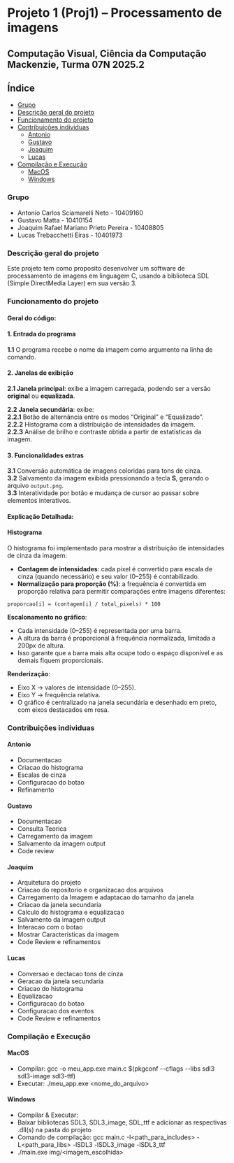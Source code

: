 # Projeto 1 (Proj1) – Processamento de imagens

## Computação Visual, Ciência da Computação Mackenzie, Turma 07N 2025.2

## Índice

* [Grupo](#grupo)
* [Descrição geral do projeto](#descrição-geral-do-projeto)
* [Funcionamento do projeto](#funcionamento-do-projeto)
* [Contribuições individuas](#contribuições-individuas)
  * [Antonio](#antonio)
  * [Gustavo](#gustavo)
  * [Joaquim](#joaquim)
  * [Lucas](#lucas)
* [Compilação e Execução](#compilação-e-execução)
  * [MacOS](#macos)
  * [Windows](#windows)

### Grupo

* Antonio Carlos Sciamarelli Neto - 10409160
* Gustavo Matta - 10410154
* Joaquim Rafael Mariano Prieto Pereira - 10408805
* Lucas Trebacchetti Eiras - 10401973

### Descrição geral do projeto

Este projeto tem como proposito desenvolver um software de processamento de imagens em linguagem C, usando a biblioteca
SDL (Simple DirectMedia Layer) em sua versão 3.

### Funcionamento do projeto

#### Geral do código:
#### 1. Entrada do programa  
**1.1** O programa recebe o nome da imagem como argumento na linha de comando.  

#### 2. Janelas de exibição  
**2.1 Janela principal**: exibe a imagem carregada, podendo ser a versão **original** ou **equalizada**.  

**2.2 Janela secundária**: exibe:  
**2.2.1** Botão de alternância entre os modos “Original” e “Equalizado”.  
**2.2.2** Histograma com a distribuição de intensidades da imagem.  
**2.2.3** Análise de brilho e contraste obtida a partir de estatísticas da imagem.  

#### 3. Funcionalidades extras  
**3.1** Conversão automática de imagens coloridas para tons de cinza.  
**3.2** Salvamento da imagem exibida pressionando a tecla **S**, gerando o arquivo `output.png`.  
**3.3** Interatividade por botão e mudança de cursor ao passar sobre elementos interativos.  

#### Explicação Detalhada:
#### Histograma

O histograma foi implementado para mostrar a distribuição de intensidades de cinza da imagem:

- **Contagem de intensidades**: cada pixel é convertido para escala de cinza (quando necessário) e seu valor (0–255) é contabilizado.  
- **Normalização para proporção (%)**: a frequência é convertida em proporção relativa para permitir comparações entre imagens diferentes:  

`proporcao[i] = (contagem[i] / total_pixels) * 100`

**Escalonamento no gráfico**:  
- Cada intensidade (0–255) é representada por uma barra.  
- A altura da barra é proporcional à frequência normalizada, limitada a 200px de altura.  
- Isso garante que a barra mais alta ocupe todo o espaço disponível e as demais fiquem proporcionais.  

**Renderização**:  
- Eixo X → valores de intensidade (0–255).  
- Eixo Y → frequência relativa.  
- O gráfico é centralizado na janela secundária e desenhado em preto, com eixos destacados em rosa.  


### Contribuições individuas

#### Antonio

* Documentacao
* Criacao do histograma
* Escalas de cinza
* Configuracao do botao
* Refinamento

#### Gustavo

* Documentacao
* Consulta Teorica
* Carregamento da imagem
* Salvamento da imagem output
* Code review

#### Joaquim

* Arquitetura do projeto
* Criacao do repositorio e organizacao dos arquivos
* Carregamento da Imagem e adaptacao do tamanho da janela
* Criacao da janela secundaria
* Calculo do histograma e equalizacao
* Salvamento da imagem output
* Interacao com o botao
* Mostrar Caracteristicas da imagem
* Code Review e refinamentos

#### Lucas

* Conversao e dectacao tons de cinza
* Geracao da janela secundaria
* Criacao do histograma
* Equalizacao
* Configuracao do botao
* Configuracao dos eventos
* Code Review e refinamentos

### Compilação e Execução

#### MacOS

* Compilar: gcc -o meu_app.exe main.c $(pkgconf --cflags --libs sdl3 sdl3-image sdl3-ttf)
* Executar: ./meu_app.exe <nome_do_arquivo>

#### Windows

* Compilar & Executar: 
* Baixar bibliotecas SDL3, SDL3_image, SDL_ttf e adicionar as respectivas .dll(s) na pasta do projeto
* Comando de compilação: gcc main.c -I<path_para_includes> -L<path_para_libs> -lSDL3 -lSDL3_image -lSDL3_ttf
* ./main.exe img/<imagem_escolhida>
